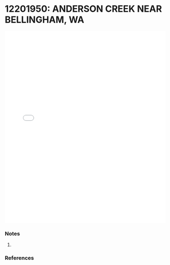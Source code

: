 # 12201950: ANDERSON CREEK NEAR BELLINGHAM, WA

<iframe src="/distribution_estimation/_static/stations/12201950_fdc.html" width="100%" height="600" frameborder="0"></iframe>

### Notes
1. 

### References

